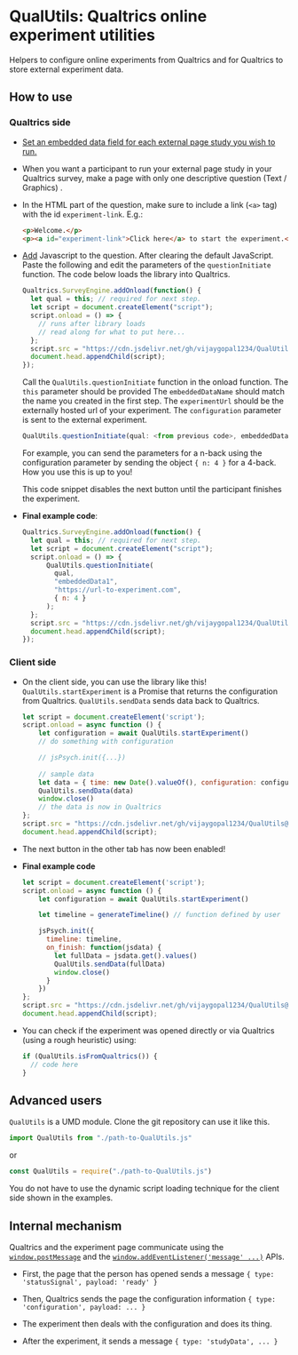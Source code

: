 # QualUtils: Qualtrics online experiment utilities

Helpers to configure online experiments from Qualtrics and for Qualtrics to store external experiment data.

## How to use


### Qualtrics side

- [Set an embedded data field for each external page study you wish to
  run.](https://www.qualtrics.com/support/survey-platform/survey-module/survey-flow/standard-elements/embedded-data#CreatingAnEmbeddedDataElement)

- When you want a participant to run your external page study in your Qualtrics
  survey, make a page with only one descriptive question (Text / Graphics) .

- In the HTML part of the question, make sure to include a link (`<a>` tag)
  with the id `experiment-link`. E.g.: 

    ```html
    <p>Welcome.</p>
    <p><a id="experiment-link">Click here</a> to start the experiment.</p>
    ```

- [Add](https://www.qualtrics.com/support/survey-platform/survey-module/question-options/add-javascript/)
  Javascript to the question. After clearing the default JavaScript. Paste the
  following and edit the parameters of the `questionInitiate` function. The
  code below loads the library into Qualtrics.

    ```javascript
    Qualtrics.SurveyEngine.addOnload(function() {
      let qual = this; // required for next step.
      let script = document.createElement("script");
      script.onload = () => {
        // runs after library loads
        // read along for what to put here...
      };
      script.src = "https://cdn.jsdelivr.net/gh/vijaygopal1234/QualUtils@0.1.4/dist/QualUtils-0.1.4.js";
      document.head.appendChild(script);
    });
    ```

    Call the `QualUtils.questionInitiate` function in the onload function. The `this` parameter should be provided  The
    `embeddedDataName` should match the name you created in the first step. The
    `experimentUrl` should be the externally hosted url of your experiment. The
    `configuration` parameter is sent to the external experiment.

    ```javascript
    QualUtils.questionInitiate(qual: <from previous code>, embeddedDataName: String, experimentUrl: String, configuration: <Any Javascript Object>)
    ```

    For example, you can send the parameters for a n-back using the
    configuration parameter by sending the object `{ n: 4 }` for a 4-back. How
    you use this is up to you!

    This code snippet disables the next button until the participant finishes the experiment.

- **Final example code**:
   
    ```javascript
    Qualtrics.SurveyEngine.addOnload(function() {
      let qual = this; // required for next step.
      let script = document.createElement("script");
      script.onload = () => {
          QualUtils.questionInitiate(
            qual,
            "embeddedData1",
            "https://url-to-experiment.com",
            { n: 4 }
          );
      };
      script.src = "https://cdn.jsdelivr.net/gh/vijaygopal1234/QualUtils@0.1.4/dist/QualUtils-0.1.4.js";
      document.head.appendChild(script);
    });
    ```

### Client side

- On the client side, you can use the library like this! `QualUtils.startExperiment` is a Promise that returns the configuration from Qualtrics. `QualUtils.sendData` sends data back to Qualtrics.

    ```javascript
    let script = document.createElement('script');
    script.onload = async function () {
        let configuration = await QualUtils.startExperiment()
        // do something with configuration

        // jsPsych.init({...})
        
        // sample data
        let data = { time: new Date().valueOf(), configuration: configuration }
        QualUtils.sendData(data)
        window.close()
        // the data is now in Qualtrics
    };
    script.src = "https://cdn.jsdelivr.net/gh/vijaygopal1234/QualUtils@0.1.4/dist/QualUtils-0.1.4.js";
    document.head.appendChild(script);
    ```

- The next button in the other tab has now been enabled!

- **Final example code**

    ```javascript
    let script = document.createElement('script');
    script.onload = async function () {
        let configuration = await QualUtils.startExperiment()

        let timeline = generateTimeline() // function defined by user

        jsPsych.init({
          timeline: timeline,
          on_finish: function(jsdata) {
            let fullData = jsdata.get().values()
            QualUtils.sendData(fullData)
            window.close()
          }
        })
    };
    script.src = "https://cdn.jsdelivr.net/gh/vijaygopal1234/QualUtils@0.1.4/dist/QualUtils-0.1.4.js";
    document.head.appendChild(script);
    ```

- You can check if the experiment was opened directly or via Qualtrics (using a rough heuristic) using:

    ```javascript
    if (QualUtils.isFromQualtrics()) {
      // code here
    }
    ```

## Advanced users

`QualUtils` is a UMD module. Clone the git repository can use it like this.

```javascript
import QualUtils from "./path-to-QualUtils.js"
```

or 

```javascript
const QualUtils = require("./path-to-QualUtils.js")
```

You do not have to use the dynamic script loading technique for the client side shown in the examples.

## Internal mechanism

Qualtrics and the experiment page communicate using the
[`window.postMessage`](https://developer.mozilla.org/en-US/docs/Web/API/Window/postMessage)
and the [`window.addEventListener('message' ...)`](https://developer.mozilla.org/en-US/docs/Web/API/Window/postMessage#The_dispatched_event)
APIs.

- First, the page that the person has opened sends a message `{ type: 'statusSignal', payload: 'ready' }`

- Then, Qualtrics sends the page the configuration information `{ type: 'configuration', payload: ... }`

- The experiment then deals with the configuration and does its thing.

- After the experiment, it sends a message `{ type: 'studyData', ... }`
